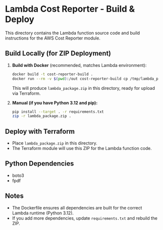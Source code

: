 # Lambda Cost Reporter - Build & Deploy

This directory contains the Lambda function source code and build instructions for the AWS Cost Reporter module.

## Build Locally (for ZIP Deployment)

1. **Build with Docker** (recommended, matches Lambda environment):
   ```sh
   docker build -t cost-reporter-build .
   docker run --rm -v $(pwd):/out cost-reporter-build cp /tmp/lambda_package.zip /out/lambda_package.zip
   ```
   This will produce `lambda_package.zip` in this directory, ready for upload via Terraform.

2. **Manual (if you have Python 3.12 and pip):**
   ```sh
   pip install --target . -r requirements.txt
   zip -r lambda_package.zip .
   ```

## Deploy with Terraform
- Place `lambda_package.zip` in this directory.
- The Terraform module will use this ZIP for the Lambda function code.

## Python Dependencies
- boto3
- fpdf

## Notes
- The Dockerfile ensures all dependencies are built for the correct Lambda runtime (Python 3.12).
- If you add more dependencies, update `requirements.txt` and rebuild the ZIP.
